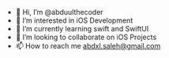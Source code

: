 - 👋 Hi, I’m @abduulthecoder
- 👀 I’m interested in iOS Development 
- 🌱 I’m currently learning swift and SwiftUI
- 👥 I’m looking to collaborate on iOS Projects
- 📫 How to reach me abdxl.saleh@gmail.com

<!---
abduulthecoder/abduulthecoder is a ✨ special ✨ repository because its `README.md` (this file) appears on your GitHub profile.
You can click the Preview link to take a look at your changes.
--->
